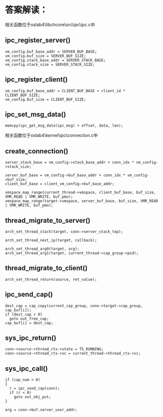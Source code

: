 # 答案解读：
相关函数位于oslab4\libchcore\src\ipc\ipc.c中
## ipc_register_server()
```
vm_config.buf_base_addr = SERVER_BUF_BASE;
vm_config.buf_size = SERVER_BUF_SIZE;
vm_config.stack_base_addr = SERVER_STACK_BASE;
vm_config.stack_size = SERVER_STACK_SIZE;
```
## ipc_register_client()
```
vm_config.buf_base_addr = CLIENT_BUF_BASE + client_id * CLIENT_BUF_SIZE;
vm_config.buf_size = CLIENT_BUF_SIZE;
```
## ipc_set_msg_data()
```
memcpy(ipc_get_msg_data(ipc_msg) + offset, data, len);
```

相关函数位于oslab4\kernel\ipc\connection.c中
## create_connection()
```
server_stack_base = vm_config->stack_base_addr + conn_idx * vm_config->stack_size;
```
```
server_buf_base = vm_config->buf_base_addr + conn_idx * vm_config->buf_size;
client_buf_base = client_vm_config->buf_base_addr;
```
```
vmspace_map_range(current_thread->vmspace, client_buf_base, buf_size, VMR_READ | VMR_WRITE, buf_pmo);
vmspace_map_range(target->vmspace, server_buf_base, buf_size, VMR_READ | VMR_WRITE, buf_pmo);
```
## thread_migrate_to_server()
```
arch_set_thread_stack(target, conn->server_stack_top);
```
```
arch_set_thread_next_ip(target, callback);
```
```
arch_set_thread_arg0(target, arg);
arch_set_thread_arg1(target, current_thread->cap_group->pid);
```
## thread_migrate_to_client()
```
arch_set_thread_return(source, ret_value);
```
## ipc_send_cap()
```
dest_cap = cap_copy(current_cap_group, conn->target->cap_group, cap_buf[i]);
if (dest_cap < 0)
  goto out_free_cap;
cap_buf[i] = dest_cap;
```
## sys_ipc_return()
```
conn->source->thread_ctx->state = TS_RUNNING;
conn->source->thread_ctx->sc = current_thread->thread_ctx->sc;
```
## sys_ipc_call()
```
if (cap_num > 0)
{
  r = ipc_send_cap(conn);
  if (r < 0)
    goto out_obj_put;
}
```
```
arg = conn->buf.server_user_addr;
```
